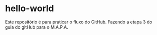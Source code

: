 # hello-world
Este repositório é para praticar o fluxo do GitHub.
Fazendo a etapa 3 do guia do gitHub para o M.A.P.A.
